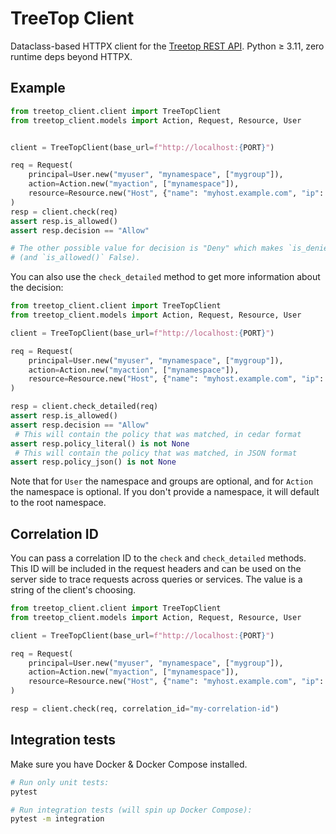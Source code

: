 # TreeTop Client

Dataclass-based HTTPX client for the [Treetop REST API](https://github.com/terjekv/treetop-rest).
Python ≥ 3.11, zero runtime deps beyond HTTPX.

## Example

```python
from treetop_client.client import TreeTopClient
from treetop_client.models import Action, Request, Resource, User


client = TreeTopClient(base_url=f"http://localhost:{PORT}")

req = Request(
    principal=User.new("myuser", "mynamespace", ["mygroup"]),
    action=Action.new("myaction", ["mynamespace"]),
    resource=Resource.new("Host", {"name": "myhost.example.com", "ip": "10.0.0.1"}),
)
resp = client.check(req)
assert resp.is_allowed() 
assert resp.decision == "Allow"

# The other possible value for decision is "Deny" which makes `is_denied()` True
# (and `is_allowed()` False).
```

You can also use the `check_detailed` method to get more information about the decision:

```python
from treetop_client.client import TreeTopClient
from treetop_client.models import Action, Request, Resource, User

client = TreeTopClient(base_url=f"http://localhost:{PORT}")

req = Request(
    principal=User.new("myuser", "mynamespace", ["mygroup"]),
    action=Action.new("myaction", ["mynamespace"]),
    resource=Resource.new("Host", {"name": "myhost.example.com", "ip": "10.0.0.1"}),
)

resp = client.check_detailed(req)
assert resp.is_allowed()
assert resp.decision == "Allow"
 # This will contain the policy that was matched, in cedar format
assert resp.policy_literal() is not None
 # This will contain the policy that was matched, in JSON format
assert resp.policy_json() is not None
```

Note that for `User` the namespace and groups are optional, and for `Action` the namespace is optional. If you don't provide a namespace, it will default to the root namespace.

## Correlation ID

You can pass a correlation ID to the `check` and `check_detailed` methods. This ID will be included in the request headers and can be used on the server side
to trace requests across queries or services. The value is a string of the client's choosing.

```python
from treetop_client.client import TreeTopClient
from treetop_client.models import Action, Request, Resource, User

client = TreeTopClient(base_url=f"http://localhost:{PORT}")

req = Request(
    principal=User.new("myuser", "mynamespace", ["mygroup"]),
    action=Action.new("myaction", ["mynamespace"]),
    resource=Resource.new("Host", {"name": "myhost.example.com", "ip": "10.0.0.1"}),
)

resp = client.check(req, correlation_id="my-correlation-id")
```

## Integration tests

Make sure you have Docker & Docker Compose installed.  

```bash
# Run only unit tests:
pytest

# Run integration tests (will spin up Docker Compose):
pytest -m integration
```
